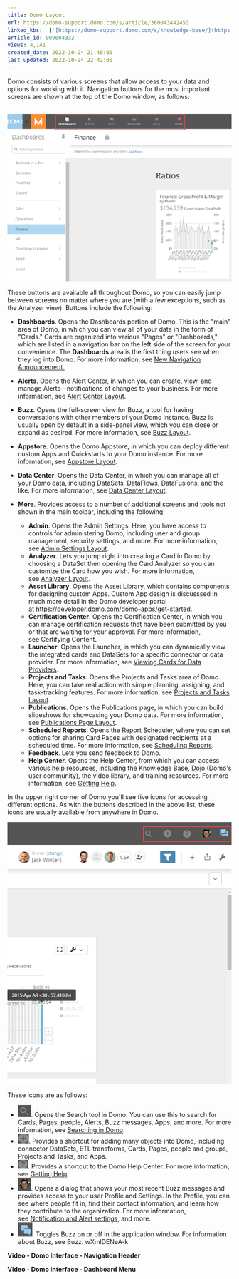 ```yaml
---
title: Domo Layout
url: https://domo-support.domo.com/s/article/360043442453
linked_kbs:  ['[https://domo-support.domo.com/s/knowledge-base/](https://domo-support.domo.com/s/knowledge-base/)', '[https://domo-support.domo.com/s/](https://domo-support.domo.com/s/)', '[https://domo-support.domo.com/s/topic/0TO5w000000ZamsGAC](https://domo-support.domo.com/s/topic/0TO5w000000ZamsGAC)', '[https://domo-support.domo.com/s/topic/0TO5w000000ZanlGAC](https://domo-support.domo.com/s/topic/0TO5w000000ZanlGAC)', '[https://domo-support.domo.com/s/article/360043877854](https://domo-support.domo.com/s/article/360043877854)', '[https://domo-support.domo.com/s/article/360043430373](https://domo-support.domo.com/s/article/360043430373)', '[https://domo-support.domo.com/s/article/360043429973](https://domo-support.domo.com/s/article/360043429973)', '[https://domo-support.domo.com/s/article/360043438013](https://domo-support.domo.com/s/article/360043438013)', '[https://domo-support.domo.com/s/article/360043430633](https://domo-support.domo.com/s/article/360043430633)', '[https://domo-support.domo.com/s/article/360042934234](https://domo-support.domo.com/s/article/360042934234)', '[https://domo-support.domo.com/s/article/360042924034](https://domo-support.domo.com/s/article/360042924034)', '[https://domo-support.domo.com/s/article/360043430673](https://domo-support.domo.com/s/article/360043430673)', '[https://domo-support.domo.com/s/article/360043430353](https://domo-support.domo.com/s/article/360043430353)', '[https://domo-support.domo.com/s/article/360042933014](https://domo-support.domo.com/s/article/360042933014)', '[https://domo-support.domo.com/s/article/360043437773](https://domo-support.domo.com/s/article/360043437773)', '[https://domo-support.domo.com/s/article/360042922874](https://domo-support.domo.com/s/article/360042922874)', '[https://domo-support.domo.com/s/article/360043427393](https://domo-support.domo.com/s/article/360043427393)', '[https://domo-support.domo.com/s/article/360042925814](https://domo-support.domo.com/s/article/360042925814)', '[https://domo-support.domo.com/s/article/360043442453](https://domo-support.domo.com/s/article/360043442453)', '[https://domo-support.domo.com/s/topic/0TO5w000000ZanlGAC/getting-started](https://domo-support.domo.com/s/topic/0TO5w000000ZanlGAC/getting-started)', '[https://domo-support.domo.com/s/article/360043429933](https://domo-support.domo.com/s/article/360043429933)', '[https://domo-support.domo.com/s/article/360043429953](https://domo-support.domo.com/s/article/360043429953)', '[https://domo-support.domo.com/s/article/360042925494](https://domo-support.domo.com/s/article/360042925494)', '[https://domo-support.domo.com/s/article/360043429913](https://domo-support.domo.com/s/article/360043429913)', '[https://domo-support.domo.com/s/article/4408174643607](https://domo-support.domo.com/s/article/4408174643607)', '[https://domo-support.domo.com/s/login/](https://domo-support.domo.com/s/login/)']
article_id: 000004332
views: 4,141
created_date: 2022-10-24 21:40:00
last updated: 2022-10-24 22:42:00
---
```




Domo consists of various screens that allow access to your data and options for working with it. Navigation buttons for the most important screens are shown at the top of the Domo window, as follows:  
 


![toolbar_options_in_new_nav.png](toolbar_options_in_new_nav.png)  
  
These buttons are available all throughout Domo, so you can easily jump between screens no matter where you are (with a few exceptions, such as the Analyzer view). Buttons include the following:


* **Dashboards**. Opens the Dashboards portion of Domo. This is the "main" area of Domo, in which you can view all of your data in the form of "Cards." Cards are organized into various "Pages" or "Dashboards," which are listed in a navigation bar on the left side of the screen for your convenience. The **Dashboards** area is the first thing users see when they log into Domo. For more information, see [New Navigation Announcement.](/s/article/360043877854)
* **Alerts**. Opens the Alert Center, in which you can create, view, and manage Alerts—notifications of changes to your business. For more information, see [Alert Center Layout](/s/article/360043430373 "Alert Center Layout").
* **Buzz**. Opens the full-screen view for Buzz, a tool for having conversations with other members of your Domo instance. Buzz is usually open by default in a side-panel view, which you can close or expand as desired. For more information, see [Buzz Layout](/s/article/360043429973 "Buzz Layout").
* **Appstore**. Opens the Domo Appstore, in which you can deploy different custom Apps and Quickstarts to your Domo instance. For more information, see [Appstore Layout](/s/article/360043438013 "Appstore Layout").
* **Data Center**. Opens the Data Center, in which you can manage all of your Domo data, including DataSets, DataFlows, DataFusions, and the like. For more information, see [Data Center Layout](/s/article/360043430633 "Data Center Layout").
* **More**. Provides access to a number of additional screens and tools not shown in the main toolbar, including the following:


	+ **Admin**. Opens the Admin Settings. Here, you have access to controls for administering Domo, including user and group management, security settings, and more. For more information, see [Admin Settings Layout](/s/article/360042934234 "Admin Settings Layout").
	+ **Analyzer**. Lets you jump right into creating a Card in Domo by choosing a DataSet then opening the Card Analyzer so you can customize the Card how you wish. For more information, see [Analyzer Layout](/s/article/360042924034 "Analyzer Layout").
	+ **Asset Library**. Opens the Asset Library, which contains components for designing custom Apps. Custom App design is discusssed in much more detail in the Domo developer portal at <https://developer.domo.com/domo-apps/get-started>.
	+ **Certification Center**. Opens the Certification Center, in which you can manage certification requests that have been submitted by you or that are waiting for your approval. For more information, see Certifying Content.
	+ **Launcher**. Opens the Launcher, in which you can dynamically view the integrated cards and DataSets for a specific connector or data provider. For more information, see [Viewing Cards for Data Providers](/s/article/360043430673 "Viewing Cards for Data Providers").
	+ **Projects and Tasks**. Opens the Projects and Tasks area of Domo. Here, you can take real action with simple planning, assigning, and task-tracking features. For more information, see [Projects and Tasks Layout](/s/article/360043430353 "Projects and Tasks Layout").
	+ **Publications**. Opens the Publications page, in which you can build slideshows for showcasing your Domo data. For more information, see [Publications Page Layout](/s/article/360042933014 "Publications Page Layout").
	+ **Scheduled Reports**. Opens the Report Scheduler, where you can set options for sharing Card Pages with designated recipients at a scheduled time. For more information, see [Scheduling Reports](/s/article/360043437773 "Scheduling Reports").
	+ **Feedback**. Lets you send feedback to Domo.
	+ **Help Center**. Opens the Help Center, from which you can access various help resources, including the Knowledge Base, Dojo (Domo's user community), the video library, and training resources. For more information, see [Getting Help](/s/article/360042922874 "Getting Help").


In the upper right corner of Domo you'll see five icons for accessing different options. As with the buttons described in the above list, these icons are usually available from anywhere in Domo.  


![universal_options.png](universal_options.png)


These icons are as follows:


* ![search_icon.png](search_icon.png). Opens the Search tool in Domo. You can use this to search for Cards, Pages, people, Alerts, Buzz messages, Apps, and more. For more information, see [Searching in Domo](/s/article/360043427393 "Searching in Domo").
* ![add_to_domo_icon.png](add_to_domo_icon.png). Provides a shortcut for adding many objects into Domo, including connector DataSets, ETL transforms, Cards, Pages, people and groups, Projects and Tasks, and Apps.
* ![help_center_icon.png](help_center_icon.png). Provides a shortcut to the Domo Help Center. For more information, see [Getting Help](/s/article/360042922874 "Getting Help").
* ![profile_icon.png](profile_icon.png). Opens a dialog that shows your most recent Buzz messages and provides access to your user Profile and Settings. In the Profile, you can see where people fit in, find their contact information, and learn how they contribute to the organization. For more information, see [Notification and Alert settings](/s/article/360042925814 "Profile Page Layout"), and more.
* ![buzz_icon_blue.png](buzz_icon_blue.png). Toggles Buzz on or off in the application window. For information about Buzz, see Buzz. wXmlDENeA-k


**Video - Domo Interface - Navigation Header**



**Video - Domo Interface - Dashboard Menu**



 


